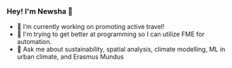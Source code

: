 ### Hey! I'm Newsha 👋


- 🔭 I’m currently working on promoting active travel!
- 🌱 I'm trying to get better at programming so I can utilize FME for automation.
- 💬 Ask me about sustainability, spatial analysis, climate modelling, ML in urban climate, and Erasmus Mundus
